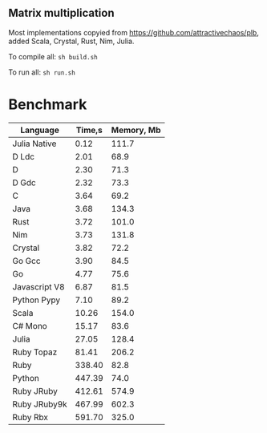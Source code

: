 Matrix multiplication
---------------------

Most implementations copyied from https://github.com/attractivechaos/plb, added Scala, Crystal, Rust, Nim, Julia.

To compile all: `sh build.sh`

To run all: `sh run.sh`

# Benchmark

| Language        | Time,s  | Memory, Mb |
| --------------- | ------- | ---------- |
| Julia Native    | 0.12    | 111.7      |
| D Ldc           | 2.01    | 68.9       |
| D               | 2.30    | 71.3       |
| D Gdc           | 2.32    | 73.3       |
| C               | 3.64    | 69.2       |
| Java            | 3.68    | 134.3      |
| Rust            | 3.72    | 101.0      |
| Nim             | 3.73    | 131.8      |
| Crystal         | 3.82    | 72.2       |
| Go Gcc          | 3.90    | 84.5       |
| Go              | 4.77    | 75.6       |
| Javascript V8   | 6.87    | 81.5       |
| Python Pypy     | 7.10    | 89.2       |
| Scala           | 10.26   | 154.0      |
| C# Mono         | 15.17   | 83.6       |
| Julia           | 27.05   | 128.4      |
| Ruby Topaz      | 81.41   | 206.2      |
| Ruby            | 338.40  | 82.8       |
| Python          | 447.39  | 74.0       |
| Ruby JRuby      | 412.61  | 574.9      |
| Ruby JRuby9k    | 467.99  | 602.3      |
| Ruby Rbx        | 591.70  | 325.0      |
